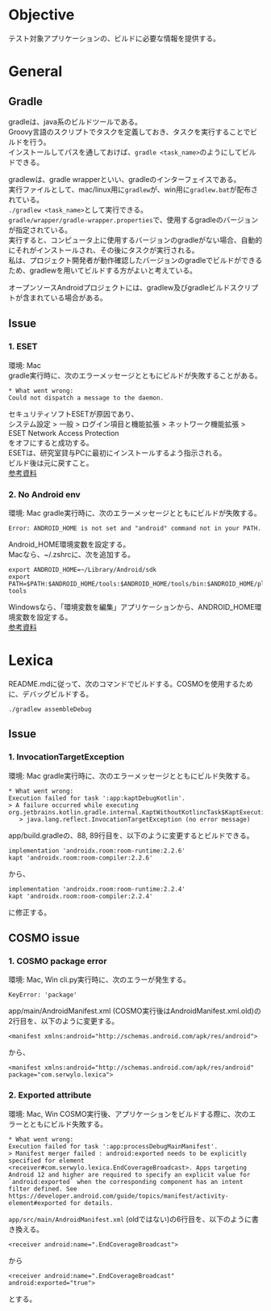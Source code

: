 # Objective
テスト対象アプリケーションの、ビルドに必要な情報を提供する。  

# General
## Gradle
gradleは、java系のビルドツールである。  
Groovy言語のスクリプトでタスクを定義しておき、タスクを実行することでビルドを行う。   
インストールしてパスを通しておけば、`gradle <task_name>`のようにしてビルドできる。   

gradlewは、gradle wrapperといい、gradleのインターフェイスである。  
実行ファイルとして、mac/linux用に`gradlew`が、win用に`gradlew.bat`が配布されている。  
`./gradlew <task_name>`として実行できる。  
`gradle/wrapper/gradle-wrapper.properties`で、使用するgradleのバージョンが指定されている。  
実行すると、コンピュータ上に使用するバージョンのgradleがない場合、自動的にそれがインストールされ、その後にタスクが実行される。  
私は、プロジェクト開発者が動作確認したバージョンのgradleでビルドができるため、gradlewを用いてビルドする方がよいと考えている。  

オープンソースAndroidプロジェクトには、gradlew及びgradleビルドスクリプトが含まれている場合がある。  

## Issue
### 1. ESET
環境: Mac  
gradle実行時に、次のエラーメッセージとともにビルドが失敗することがある。
```
* What went wrong:
Could not dispatch a message to the daemon.
```
セキュリティソフトESETが原因であり、  
システム設定 > 一般 > ログイン項目と機能拡張 > ネットワーク機能拡張 > ESET Network Access Protection  
をオフにすると成功する。  
ESETは、研究室貸与PCに最初にインストールするよう指示される。  
ビルド後は元に戻すこと。  
[参考資料](https://forum.eset.com/topic/41990-eset-block-gradle-after-latest-update/)  

### 2. No Android env
環境: Mac
gradle実行時に、次のエラーメッセージとともにビルドが失敗する。
```
Error: ANDROID_HOME is not set and "android" command not in your PATH.
```
Android_HOME環境変数を設定する。  
Macなら、~/.zshrcに、次を追加する。
```
export ANDROID_HOME=~/Library/Android/sdk
export PATH=$PATH:$ANDROID_HOME/tools:$ANDROID_HOME/tools/bin:$ANDROID_HOME/platform-tools
```
Windowsなら、「環境変数を編集」アプリケーションから、ANDROID_HOME環境変数を設定する。  
[参考資料](https://developer.android.com/tools/variables?hl=ja)

# Lexica
README.mdに従って、次のコマンドでビルドする。COSMOを使用するために、デバッグビルドする。
```
./gradlew assembleDebug
```

## Issue
### 1. InvocationTargetException
環境: Mac
gradle実行時に、次のエラーメッセージとともにビルド失敗する。
```
* What went wrong:
Execution failed for task ':app:kaptDebugKotlin'.
> A failure occurred while executing org.jetbrains.kotlin.gradle.internal.KaptWithoutKotlincTask$KaptExecutionWorkAction
   > java.lang.reflect.InvocationTargetException (no error message)
```
app/build.gradleの、88, 89行目を、以下のように変更するとビルドできる。  
```
implementation 'androidx.room:room-runtime:2.2.6'
kapt 'androidx.room:room-compiler:2.2.6'
```
から、
```
implementation 'androidx.room:room-runtime:2.2.4'
kapt 'androidx.room:room-compiler:2.2.4'
```
に修正する。

## COSMO issue
### 1. COSMO package error
環境: Mac, Win
cli.py実行時に、次のエラーが発生する。
```
KeyError: 'package'
```
app/main/AndroidManifest.xml (COSMO実行後はAndroidManifest.xml.old)の2行目を、以下のように変更する。
```
<manifest xmlns:android="http://schemas.android.com/apk/res/android">
```
から、
```
<manifest xmlns:android="http://schemas.android.com/apk/res/android" package="com.serwylo.lexica">
```

### 2. Exported attribute
環境: Mac, Win
COSMO実行後、アプリケーションをビルドする際に、次のエラーとともにビルド失敗する。
```
* What went wrong:
Execution failed for task ':app:processDebugMainManifest'.
> Manifest merger failed : android:exported needs to be explicitly specified for element <receiver#com.serwylo.lexica.EndCoverageBroadcast>. Apps targeting Android 12 and higher are required to specify an explicit value for `android:exported` when the corresponding component has an intent filter defined. See https://developer.android.com/guide/topics/manifest/activity-element#exported for details.
```
`app/src/main/AndroidManifest.xml` (oldではない)の6行目を、以下のように書き換える。
```
<receiver android:name=".EndCoverageBroadcast">
```
から
```
<receiver android:name=".EndCoverageBroadcast" android:exported="true">
```
とする。